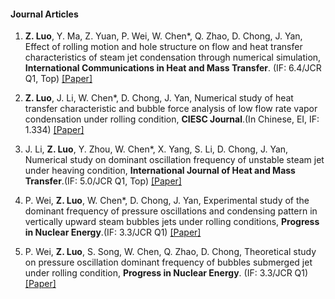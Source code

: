 
#### Journal Articles

1. <strong>Z. Luo</strong>, Y. Ma, Z. Yuan, P. Wei, W. Chen*, Q. Zhao, D. Chong, J. Yan, Effect of rolling motion and hole structure on flow and heat transfer characteristics of steam jet condensation through numerical simulation, <strong>International Communications in Heat and Mass Transfer</strong>. (IF: 6.4/JCR Q1, Top) [\[Paper\]](https://doi.org/10.1016/j.icheatmasstransfer.2025.108792)

2. <strong>Z. Luo</strong>, J. Li, W. Chen*, D. Chong, J. Yan, Numerical study of heat transfer characteristic and bubble force analysis of low flow rate vapor condensation under rolling condition, <strong>CIESC Journal</strong>.(In Chinese, EI, IF: 1.334) [\[Paper\]](https://hgxb.cip.com.cn/CN/10.11949/0438-1157.20240250)

3. J. Li, <strong>Z. Luo</strong>, Y. Zhou, W. Chen*, X. Yang, S. Li, D. Chong, J. Yan, Numerical study on dominant oscillation frequency of unstable steam jet under heaving condition, <strong>International Journal of Heat and Mass Transfer</strong>.(IF: 5.0/JCR Q1, Top) [\[Paper\]](https://doi.org/10.1016/j.ijheatmasstransfer.2023.125076)

4. P. Wei, <strong>Z. Luo</strong>, W. Chen*, D. Chong, J. Yan, Experimental study of the dominant frequency of pressure oscillations and condensing pattern in vertically upward steam bubbles jets under rolling conditions, <strong>Progress in Nuclear Energy</strong>.(IF: 3.3/JCR Q1) [\[Paper\]](https://doi.org/10.1016/j.pnucene.2025.105655)

5. P. Wei, <strong>Z. Luo</strong>, S. Song, W. Chen, Q. Zhao, D. Chong, Theoretical study on pressure oscillation dominant frequency of bubbles submerged jet under rolling condition, <strong>Progress in Nuclear Energy</strong>. (IF: 
3.3/JCR Q1) [\[Paper\]](https://doi.org/10.1016/j.pnucene.2024.105206)
